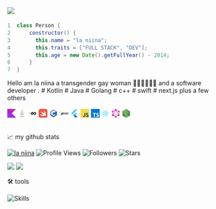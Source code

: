 <img src="https://github.com/secgroup/flower/raw/master/demo_images/logo.svg"/>

```java
1  class Person {
2      constructor() {
3        this.name = "la niina";
4        this.traits = ["FULL STACK", "DEV"];
5        this.age = new Date().getFullYear() - 2014;
6      }
7  }
```
<bold>
Hello am la niina a transgender gay woman 🏳️‍⚧️🏳️‍🌈🇺🇬 and a software developer . # Kotlin # Java # Golang # c++ # swift # next.js plus a few others
</bold><br/>
<br/>
<code><img height="20" alt="kotlin" src="https://raw.githubusercontent.com/github/explore/80688e429a7d4ef2fca1e82350fe8e3517d3494d/topics/kotlin/kotlin.png"></code>
<code><img height="20" alt="java" src="https://raw.githubusercontent.com/github/explore/80688e429a7d4ef2fca1e82350fe8e3517d3494d/topics/java/java.png"></code>
<code><img height="20" alt="golang" src="https://raw.githubusercontent.com/github/explore/80688e429a7d4ef2fca1e82350fe8e3517d3494d/topics/go/go.png"></code>
<code><img height="20" alt="swift" src="https://raw.githubusercontent.com/github/explore/80688e429a7d4ef2fca1e82350fe8e3517d3494d/topics/swift/swift.png"></code>
<code><img height="20" alt="c" src="https://raw.githubusercontent.com/github/explore/80688e429a7d4ef2fca1e82350fe8e3517d3494d/topics/c/c.png"></code>
<code><img height="20" alt="bash" src="https://raw.githubusercontent.com/github/explore/80688e429a7d4ef2fca1e82350fe8e3517d3494d/topics/bash/bash.png"></code>
<code><img height="20" alt="flutter" src="https://raw.githubusercontent.com/github/explore/80688e429a7d4ef2fca1e82350fe8e3517d3494d/topics/flutter/flutter.png"></code>
<code><img height="20" alt="javascript" src="https://raw.githubusercontent.com/github/explore/80688e429a7d4ef2fca1e82350fe8e3517d3494d/topics/javascript/javascript.png"></code>
<code><img height="20" alt="typescript" src="https://raw.githubusercontent.com/github/explore/80688e429a7d4ef2fca1e82350fe8e3517d3494d/topics/typescript/typescript.png"></code>
<code><img height="20" alt="react" src="https://raw.githubusercontent.com/github/explore/80688e429a7d4ef2fca1e82350fe8e3517d3494d/topics/react/react.png"></code>
<code><img height="20" alt="graphql" src="https://raw.githubusercontent.com/github/explore/5c058a388828bb5fde0bcafd4bc867b5bb3f26f3/topics/graphql/graphql.png"></code>
<code><img height="20" alt="nodejs" src="https://raw.githubusercontent.com/github/explore/80688e429a7d4ef2fca1e82350fe8e3517d3494d/topics/nodejs/nodejs.png"></code>    
<br/>
<br/>

📈 my github stats

[![la niina](https://img.shields.io/badge/la-niina-<COLOR>.svg)](https://shields.io/)  ![Profile Views](https://komarev.com/ghpvc/?username=la-niina&color=green)  ![Followers](https://img.shields.io/github/followers/la-niina)  ![Stars](https://img.shields.io/github/stars/la-niina?label=Profile%20Stars&logo=Profile%20stars&logoColor=g) 

![](https://github-readme-stats.vercel.app/api?username=la-niina&theme=gotham&hide_border=false&include_all_commits=true&count_private=true)
![](https://github-readme-streak-stats.herokuapp.com/?user=la-niina&theme=gotham&hide_border=false)<br/>

🛠️ tools

<p align="start">
  <img align="center" alt="Skills" src="https://github.com/viclafouch/viclafouch/blob/master/img/pack.png" />
</p>
<!---
la-niina/la-niina is a ✨ special ✨ repository because its `README.md` (this file) appears on your GitHub profile.
You can click the Preview link to take a look at your changes.
--->

